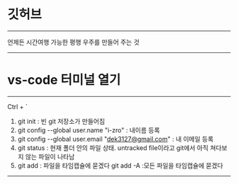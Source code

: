 # 깃허브

---

언제든 시간여행 가능한 평행 우주를 만들어 주는 것

---

# vs-code 터미널 열기

---

Ctrl + `

1. git init : 빈 git 저장소가 만들어짐
1. git config --global user.name "i-zro" : 내이름 등록
1. git config --global user.email "dek3127@gmail.com" : 내 이메일 등록
1. git status : 현재 폴더 안의 파일 상태. untracked file이라고 git에서 아직 쳐다보지 않는 파일이 나타남
1. git add : 파일을 타임캡슐에 묻겠다
   git add -A :모든 파일을 타임캡슐에 묻겠다

---

